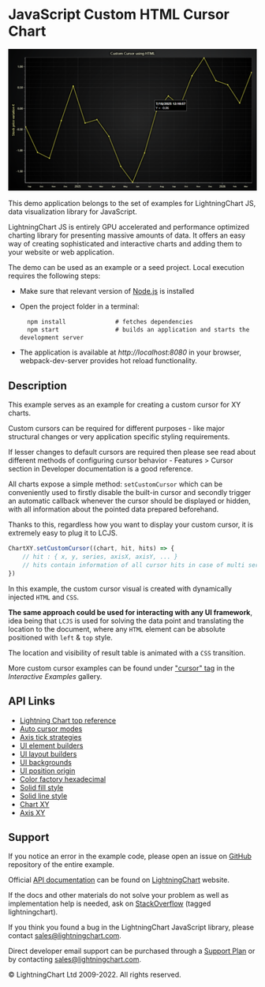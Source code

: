 # JavaScript Custom HTML Cursor Chart

![JavaScript Custom HTML Cursor Chart](CustomHTMLCursor-darkGold.png)

This demo application belongs to the set of examples for LightningChart JS, data visualization library for JavaScript.

LightningChart JS is entirely GPU accelerated and performance optimized charting library for presenting massive amounts of data. It offers an easy way of creating sophisticated and interactive charts and adding them to your website or web application.

The demo can be used as an example or a seed project. Local execution requires the following steps:

-   Make sure that relevant version of [Node.js](https://nodejs.org/en/download/) is installed
-   Open the project folder in a terminal:

          npm install              # fetches dependencies
          npm start                # builds an application and starts the development server

-   The application is available at _http://localhost:8080_ in your browser, webpack-dev-server provides hot reload functionality.


## Description

This example serves as an example for creating a custom cursor for XY charts.

Custom cursors can be required for different purposes - like major structural changes or very application specific styling requirements.

If lesser changes to default cursors are required then please see read about different methods of configuring cursor behavior - Features > Cursor section in Developer documentation is a good reference.

All charts expose a simple method: `setCustomCursor` which can be conveniently used to firstly disable the built-in cursor and secondly trigger an automatic callback whenever the cursor should be displayed or hidden, with all information about the pointed data prepared beforehand.

Thanks to this, regardless how you want to display your custom cursor, it is extremely easy to plug it to LCJS.

```ts
ChartXY.setCustomCursor((chart, hit, hits) => {
    // hit : { x, y, series, axisX, axisY, ... }
    // hits contain information of all cursor hits in case of multi series cursors
})
```

In this example, the custom cursor visual is created with dynamically injected `HTML` and `CSS`.

**The same approach could be used for interacting with any UI framework**, idea being that `LCJS` is used for solving the data point and translating the location to the document, where any `HTML` element can be absolute positioned with `left` & `top` style.

The location and visibility of result table is animated with a `CSS` transition.

More custom cursor examples can be found under ["cursor" tag](https://arction.com/lightningchart-js-interactive-examples/search.html?t=cursor) in the _Interactive Examples_ gallery.


## API Links

* [Lightning Chart top reference]
* [Auto cursor modes]
* [Axis tick strategies]
* [UI element builders]
* [UI layout builders]
* [UI backgrounds]
* [UI position origin]
* [Color factory hexadecimal]
* [Solid fill style]
* [Solid line style]
* [Chart XY]
* [Axis XY]


## Support

If you notice an error in the example code, please open an issue on [GitHub][0] repository of the entire example.

Official [API documentation][1] can be found on [LightningChart][2] website.

If the docs and other materials do not solve your problem as well as implementation help is needed, ask on [StackOverflow][3] (tagged lightningchart).

If you think you found a bug in the LightningChart JavaScript library, please contact sales@lightningchart.com.

Direct developer email support can be purchased through a [Support Plan][4] or by contacting sales@lightningchart.com.

[0]: https://github.com/Arction/
[1]: https://lightningchart.com/lightningchart-js-api-documentation/
[2]: https://lightningchart.com
[3]: https://stackoverflow.com/questions/tagged/lightningchart
[4]: https://lightningchart.com/support-services/

© LightningChart Ltd 2009-2022. All rights reserved.


[Lightning Chart top reference]: https://lightningchart.com/js-charts/api-documentation/v7.0.1/interfaces/LightningChart.html
[Auto cursor modes]: https://lightningchart.com/js-charts/api-documentation/v7.0.1/enums/AutoCursorModes.html
[Axis tick strategies]: https://lightningchart.com/js-charts/api-documentation/v7.0.1/variables/AxisTickStrategies.html
[UI element builders]: https://lightningchart.com/js-charts/api-documentation/v7.0.1/variables/UIElementBuilders.html
[UI layout builders]: https://lightningchart.com/js-charts/api-documentation/v7.0.1/variables/UILayoutBuilders.html
[UI backgrounds]: https://lightningchart.com/js-charts/api-documentation/v7.0.1/variables/UIBackgrounds.html
[UI position origin]: https://lightningchart.com/js-charts/api-documentation/v7.0.1/variables/UIOrigins.html
[Color factory hexadecimal]: https://lightningchart.com/js-charts/api-documentation/v7.0.1/functions/ColorHEX.html
[Solid fill style]: https://lightningchart.com/js-charts/api-documentation/v7.0.1/classes/SolidFill.html
[Solid line style]: https://lightningchart.com/js-charts/api-documentation/v7.0.1/classes/SolidLine.html
[Chart XY]: https://lightningchart.com/js-charts/api-documentation/v7.0.1/classes/ChartXY.html
[Axis XY]: https://lightningchart.com/js-charts/api-documentation/v7.0.1/classes/Axis.html

